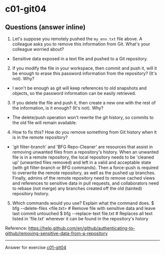 # c01-git04

## Questions (answer inline)

1. Let's suppose you remotely pushed the `my_env.txt` file above. A colleague asks you to remove this information from Git. What's your colleague worried about?
  - Sensitive data exposed in a text file and pushed to a Git repository.

2. If you modify the file in your workspace, then commit and push it, will it be enough to erase this password information from the repository? (It's not). Why?
  - I won't be enough as git will keep references to old snapshots and objects, so the password information can be easily retrieved.

3. If you delete the file and push it, then create a new one with the rest of the information, is it enough? (It's not). Why?
  - The delete/push operation won't rewrite the git history, so commits to the old file will remain available.

4. How to fix this? How do you remove something from Git history when it is in the remote repository?
  - 'git filter-branch' and 'BFG Repo-Cleaner' are resources that assist in removing unwanted files from a repository's history. When an unwanted file is in a remote repository, the local repository needs to be 'cleaned up' (unwanted files removed) and left in a valid and acceptable state (with git filter-branch or BFG commands). Then a force-push is required to overwrite the remote repository, as well as the pushed up branches. Finally, admins of the remote repository need to remove cached views and references to sensitive data in pull requests, and collaborators need to rebase (not merge) any branches created off the old (tainted) repository history.

5. Which commands would you use? Explain what the command does.
  $ bfg --delete-files <file.txt> # Remove file with sensitive data and leave last commit untouched
  $ bfg --replace-text file.txt # Replaces all text listed in 'file.txt' wherever it can be found in the repository's hstory

Reference: https://help.github.com/en/github/authenticating-to-github/removing-sensitive-data-from-a-repository

***
Answer for exercise [c01-git04](https://github.com/devopsacademyau/academy/blob/23cc1dfa31e85651e3cdc1b0ef38da21518841ba/classes/01class/exercises/c01-git04/README.md)
